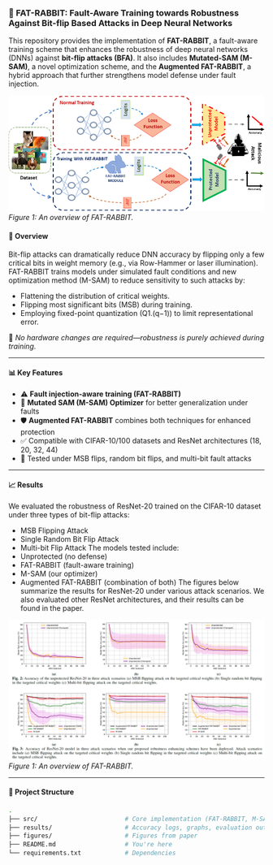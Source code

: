 ### 🐰 FAT-RABBIT: Fault-Aware Training towards Robustness Against Bit-flip Based Attacks in Deep Neural Networks

This repository provides the implementation of **FAT-RABBIT**, a fault-aware training scheme that enhances the robustness of deep neural networks (DNNs) against **bit-flip attacks (BFA)**. It also includes **Mutated-SAM (M-SAM)**, a novel optimization scheme, and the **Augmented FAT-RABBIT**, a hybrid approach that further strengthens model defense under fault injection.

![FAT-RABBIT Overview](Figures/Teaser_new.png)
*Figure 1: An overview of FAT-RABBIT.*

#### 🔬 Overview

Bit-flip attacks can dramatically reduce DNN accuracy by flipping only a few critical bits in weight memory (e.g., via Row-Hammer or laser illumination). FAT-RABBIT trains models under simulated fault conditions and new optimization method (M-SAM) to reduce sensitivity to such attacks by:

- Flattening the distribution of critical weights.
- Flipping most significant bits (MSB) during training.
- Employing fixed-point quantization (Q1.(q−1)) to limit representational error.

📌 *No hardware changes are required—robustness is purely achieved during training.*

---

#### 📊 Key Features

- ⚠️ **Fault injection-aware training (FAT-RABBIT)**
- 🔁 **Mutated SAM (M-SAM) Optimizer** for better generalization under faults
- 🛡️ **Augmented FAT-RABBIT** combines both techniques for enhanced protection
- ✅ Compatible with CIFAR-10/100 datasets and ResNet architectures (18, 20, 32, 44)
- 🧪 Tested under MSB flips, random bit flips, and multi-bit fault attacks

---
#### 📈 Results

We evaluated the robustness of ResNet-20 trained on the CIFAR-10 dataset under three types of bit-flip attacks:
- MSB Flipping Attack
- Single Random Bit Flip Attack
- Multi-bit Flip Attack
The models tested include:
- Unprotected (no defense)
- FAT-RABBIT (fault-aware training)
- M-SAM (our optimizer)
- Augmented FAT-RABBIT (combination of both)
The figures below summarize the results for ResNet-20 under various attack scenarios. We also evaluated other ResNet architectures, and their results can be found in the paper.

![FAT-RABBIT Overview](Figures/resnet20.png)
*Figure 1: An overview of FAT-RABBIT.*

---

#### 📁 Project Structure

```bash
.
├── src/                        # Core implementation (FAT-RABBIT, M-SAM)
├── results/                    # Accuracy logs, graphs, evaluation outputs
├── figures/                    # Figures from paper
├── README.md                   # You're here
└── requirements.txt            # Dependencies


